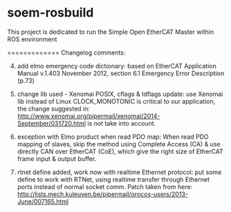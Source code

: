 soem-rosbuild
=============

This project is dedicated to run the Simple Open EtherCAT Master within ROS environment 

=============
Changelog comments:

  4. add elmo emergency code dictionary: based on EtherCAT Application Manual v.1.403 November 2012, section 6.1 Emergency Error Description (p.73)

  3. change lib used - Xenomai POSIX, cflags & ldflags update: use Xenomai lib instead of Linux
      CLOCK_MONOTONIC is critical to our application, the change suggested in: http://www.xenomai.org/pipermail/xenomai/2014-September/031720.html is not take into account.

  2. exception with Elmo product when read PDO map: When read PDO mapping of slaves, skip the method using Complete Access (CA) & use directly CAN over EtherCAT (CoE), which give the right size of EtherCAT frame input & output buffer.

  1. rtnet define added, work now with realtime Ethernet protocol: put some define to work with RTNet, using realtime transfer through Ethernet ports instead of normal socket comm. Patch taken from here: http://lists.mech.kuleuven.be/pipermail/orocos-users/2013-June/007165.html
